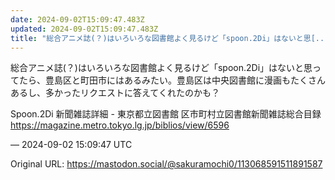 ```yaml
---
date: 2024-09-02T15:09:47.483Z
updated: 2024-09-02T15:09:47.483Z
title: "総合アニメ誌(？)はいろいろな図書館よく見るけど「spoon.2Di」はないと思[...]"
---
```


<p>総合アニメ誌(？)はいろいろな図書館よく見るけど「spoon.2Di」はないと思ってたら、豊島区と町田市にはあるみたい。豊島区は中央図書館に漫画もたくさんあるし、多かったリクエストに答えてくれたのかも？</p><p>Spoon.2Di 新聞雑誌詳細 - 東京都立図書館 区市町村立図書館新聞雑誌総合目録<br /><a href="https://magazine.metro.tokyo.lg.jp/biblios/view/6596" target="_blank" rel="nofollow noopener" translate="no"><span class="invisible">https://</span><span class="ellipsis">magazine.metro.tokyo.lg.jp/bib</span><span class="invisible">lios/view/6596</span></a></p>

&mdash; 2024-09-02 15:09:47 UTC

Original URL: https://mastodon.social/@sakuramochi0/113068591511891587
